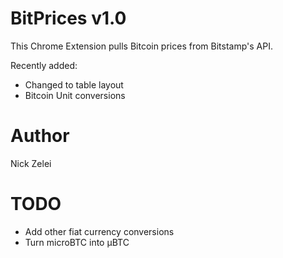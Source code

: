 BitPrices v1.0
=============
This Chrome Extension pulls Bitcoin prices from Bitstamp's API.

Recently added:
- Changed to table layout
- Bitcoin Unit conversions

Author
=============
Nick Zelei

TODO
============
- Add other fiat currency conversions
- Turn microBTC into μBTC